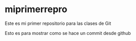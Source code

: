 # miprimerrepro
Este es mi primer repositorio para las clases de Git

Esto es para mostrar como se hace un commit desde github
